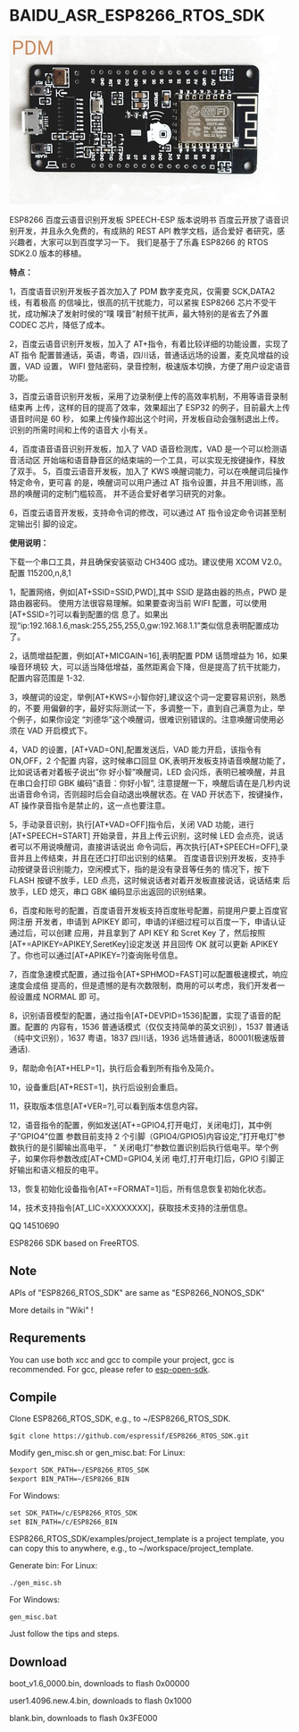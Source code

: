 # BAIDU_ASR_ESP8266_RTOS_SDK #

![image](https://github.com/achinwoo/BAIDU_ASR_ESP8266/blob/master/documents/8266.jpg)

ESP8266 百度云语音识别开发板 SPEECH-ESP 版本说明书
百度云开放了语音识别开发，并且永久免费的，有成熟的 REST API 教学文档，适合爱好
者研究，感兴趣者，大家可以到百度学习一下。
我们是基于了乐鑫 ESP8266 的 RTOS SDK2.0 版本的移植。

**特点：**

1，百度语音识别开发板子首次加入了 PDM 数字麦克风，仅需要 SCK,DATA2 线，有着极高
的信噪比，很高的抗干扰能力，可以紧挨 ESP8266 芯片不受干扰，成功解决了发射时侯的“噗
噗音”射频干扰声，最大特别的是省去了外置 CODEC 芯片，降低了成本。

2，百度云语音识别开发板，加入了 AT+指令，有着比较详细的功能设置，实现了 AT 指令
配置普通话，英语，粤语，四川话，普通话远场的设置，麦克风增益的设置，VAD 设置，
WIFI 登陆密码，录音控制，极速版本切换，方便了用户设定语音功能。

3，百度云语音识别开发板，采用了边录制便上传的高效率机制，不用等语音录制结束再
上传，这样的目的提高了效率，效果超出了 ESP32 的例子，目前最大上传语音时间是 60 秒，
如果上传操作超出这个时间，开发板自动会强制退出上传。识别的所需时间和上传的语音大
小有关。

4，百度语音语音识别开发板，加入了 VAD 语音检测库，VAD 是一个可以检测语音活动区
开始端和语音静音区的结束端的一个工具，可以实现无按键操作，释放了双手。
5，百度云语音开发板，加入了 KWS 唤醒词能力，可以在唤醒词后操作特定命令，更可喜
的是，唤醒词可以用户通过 AT 指令设置，并且不用训练，高昂的唤醒词的定制门槛较高，
并不适合爱好者学习研究的对象。

6，百度云语音开发板，支持命令词的修改，可以通过 AT 指令设定命令词甚至制定输出引
脚的设定。


**使用说明：**

下载一个串口工具，并且确保安装驱动 CH340G 成功。建议使用 XCOM V2.0。配置
115200,n,8,1

1，配置网络，例如[AT+SSID=SSID,PWD],其中 SSID 是路由器的热点，PWD 是路由器密码。
使用方法很容易理解。如果要查询当前 WIFI 配置，可以使用[AT+SSID=?]可以看到配置的信
息了。如果出现“ip:192.168.1.6,mask:255,255,255,0,gw:192.168.1.1”类似信息表明配置成功
了。

2，话筒增益配置，例如[AT+MICGAIN=16],表明配置 PDM 话筒增益为 16，如果噪音环境较
大，可以适当降低增益，虽然距离会下降，但是提高了抗干扰能力，配置内容范围是 1-32. 

3，唤醒词的设定，举例[AT+KWS=小智你好],建议这个词一定要容易识别，熟悉的，不要
用偏僻的字，最好实际测试一下，多调整一下，直到自己满意为止，举个例子，如果你设定
“刘德华”这个唤醒词，很难识别错误的。注意唤醒词使用必须在 VAD 开启模式下。

4，VAD 的设置，[AT+VAD=ON],配置发送后，VAD 能力开启，该指令有 ON,OFF，2 个配置
内容，这时候串口回显 OK,表明开发板支持语音唤醒功能了，比如说话者对着板子说出”你
好小智”唤醒词，LED 会闪烁，表明已被唤醒，并且在串口会打印 GBK 编码”语音：你好小智”, 
注意提醒一下，唤醒后请在是几秒内说出语音命令词，否则超时后会自动退出唤醒状态。在
VAD 开状态下，按键操作，AT 操作录音指令是禁止的，这一点也要注意。

5，手动录音识别，执行[AT+VAD=OFF]指令后，关闭 VAD 功能，进行[AT+SPEECH=START]
开始录音，并且上传云识别，这时候 LED 会点亮，说话者可以不用说唤醒词，直接讲话说出
命令词后，再次执行[AT+SPEECH=OFF],录音并且上传结束，并且在还口打印出识别的结果。
百度语音识别开发板，支持手动按键录音识别能力，空闲模式下，指的是没有录音等任务的
情况下，按下 FLASH 按键不放手，LED 点亮，这时候说话者对着开发板直接说话，说话结束
后放手，LED 熄灭，串口 GBK 编码显示出返回的识别结果。

6，百度和账号的配置，百度语音开发板支持百度账号配置，前提用户要上百度官网注册
开发者，申请到 APIKEY 即可，申请的详细过程可以百度一下，申请认证通过后，可以创建
应用，并且拿到了 API KEY 和 Scret Key 了，然后按照[AT+=APIKEY=APIKEY,SeretKey]设定发送
并且回传 OK 就可以更新 APIKEY 了。你也可以通过[AT+APIKEY=?]查询账号信息。

7，百度急速模式配置，通过指令[AT+SPHMOD=FAST]可以配置极速模式，响应速度会成倍
提高的，但是遗憾的是有次数限制，商用的可以考虑，我们开发者一般设置成 NORMAL 即
可。

8，识别语音模型的配置，通过指令[AT+DEVPID=1536]配置，实现了语音的配置。配置的
内容有，1536 普通话模式（仅仅支持简单的英文识别），1537 普通话（纯中文识别），1637
粤语，1837 四川话，1936 远场普通话，80001(极速版普通话). 

9，帮助命令[AT+HELP=1]，执行后会看到所有指令及简介。

10，设备重启[AT+REST=1]，执行后设别会重启。

11，获取版本信息[AT+VER=?],可以看到版本信息内容。

12，语音指令的配置，例如发送[AT+=GPIO4,打开电灯，关闭电灯]，其中例子”GPIO4”位置
参数目前支持 2 个引脚（GPIO4/GPIO5)内容设定,”打开电灯”参数执行的是引脚输出高电平，
” 关闭电灯”参数位置识别后执行低电平。举个例子，如果你将参数改成[AT+CMD=GPIO4,关闭
电灯,打开电灯]后，GPIO 引脚正好输出和语义相反的电平。

13，恢复初始化设备指令[AT+=FORMAT=1]后，所有信息恢复初始化状态。

14，技术支持指令[AT_LIC=XXXXXXXX]，获取技术支持的注册信息。

QQ 14510690

ESP8266 SDK based on FreeRTOS.
   
## Note ##

APIs of "ESP8266_RTOS_SDK" are same as "ESP8266_NONOS_SDK"

More details in "Wiki" !

## Requrements ##

You can use both xcc and gcc to compile your project, gcc is recommended.
For gcc, please refer to [esp-open-sdk](https://github.com/pfalcon/esp-open-sdk).

  
## Compile ##

Clone ESP8266_RTOS_SDK, e.g., to ~/ESP8266_RTOS_SDK.

    $git clone https://github.com/espressif/ESP8266_RTOS_SDK.git

Modify gen_misc.sh or gen_misc.bat:
For Linux:

    $export SDK_PATH=~/ESP8266_RTOS_SDK
    $export BIN_PATH=~/ESP8266_BIN

For Windows:

    set SDK_PATH=/c/ESP8266_RTOS_SDK
    set BIN_PATH=/c/ESP8266_BIN

ESP8266_RTOS_SDK/examples/project_template is a project template, you can copy this to anywhere, e.g., to ~/workspace/project_template.

Generate bin: 
For Linux:

    ./gen_misc.sh

For Windows:

    gen_misc.bat
   
Just follow the tips and steps.

## Download ##

boot_v1.6_0000.bin, downloads to flash 0x00000

user1.4096.new.4.bin, downloads to flash 0x1000

blank.bin, downloads to flash 0x3FE000
